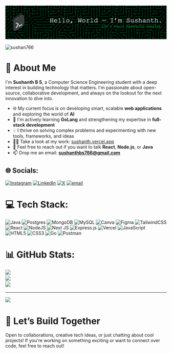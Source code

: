 



![Cover Image](https://github.com/SushAN766/SushAN766/blob/main/github-header-image%20.png)

<p align="left"> <img src="https://komarev.com/ghpvc/?username=sushan766&label=Profile%20views&color=0e75b6&style=flat" alt="sushan766" /> </p>



# 💫 About Me

I'm **Sushanth B S**, a Computer Science Engineering student with a deep interest in building technology that matters. I'm passionate about open-source, collaborative development, and always on the lookout for the next innovation to dive into.

- 🌐 My current focus is on developing smart, scalable **web applications** and exploring the world of **AI**
- 🌱 I'm actively learning **GoLang** and strengthening my expertise in **full-stack development**
- 💡 I thrive on solving complex problems and experimenting with new tools, frameworks, and ideas
- 👨‍💻 Take a look at my work: [sushanth.vercel.app](https://portfolio-site-gray-chi.vercel.app/)
- 💬 Feel free to reach out if you want to talk **React**, **Node.js**, or **Java**
- 📫 Drop me an email: **sushanthbs766@gmail.com**




## 🌐 Socials:
[![Instagram](https://img.shields.io/badge/Instagram-%23E4405F.svg?logo=Instagram&logoColor=white)](https://instagram.com/https://www.instagram.com/_sushanth_bs_/) [![LinkedIn](https://img.shields.io/badge/LinkedIn-%230077B5.svg?logo=linkedin&logoColor=white)](https://linkedin.com/in/https://www.linkedin.com/in/sshnth/) [![X](https://img.shields.io/badge/X-black.svg?logo=X&logoColor=white)](https://x.com/https://x.com/ssnthbs) [![email](https://img.shields.io/badge/Email-D14836?logo=gmail&logoColor=white)](mailto:sushanthbs766@gmail.com) 

# 💻 Tech Stack:
![Java](https://img.shields.io/badge/java-%23ED8B00.svg?style=for-the-badge&logo=openjdk&logoColor=white) ![Postgres](https://img.shields.io/badge/postgres-%23316192.svg?style=for-the-badge&logo=postgresql&logoColor=white) ![MongoDB](https://img.shields.io/badge/MongoDB-%234ea94b.svg?style=for-the-badge&logo=mongodb&logoColor=white) ![MySQL](https://img.shields.io/badge/mysql-4479A1.svg?style=for-the-badge&logo=mysql&logoColor=white) ![Canva](https://img.shields.io/badge/Canva-%2300C4CC.svg?style=for-the-badge&logo=Canva&logoColor=white) ![Figma](https://img.shields.io/badge/figma-%23F24E1E.svg?style=for-the-badge&logo=figma&logoColor=white) ![TailwindCSS](https://img.shields.io/badge/tailwindcss-%2338B2AC.svg?style=for-the-badge&logo=tailwind-css&logoColor=white) ![React](https://img.shields.io/badge/react-%2320232a.svg?style=for-the-badge&logo=react&logoColor=%2361DAFB) ![NodeJS](https://img.shields.io/badge/node.js-6DA55F?style=for-the-badge&logo=node.js&logoColor=white) ![Next JS](https://img.shields.io/badge/Next-black?style=for-the-badge&logo=next.js&logoColor=white) ![Express.js](https://img.shields.io/badge/express.js-%23404d59.svg?style=for-the-badge&logo=express&logoColor=%2361DAFB) ![Vercel](https://img.shields.io/badge/vercel-%23000000.svg?style=for-the-badge&logo=vercel&logoColor=white) ![JavaScript](https://img.shields.io/badge/javascript-%23323330.svg?style=for-the-badge&logo=javascript&logoColor=%23F7DF1E) ![HTML5](https://img.shields.io/badge/html5-%23E34F26.svg?style=for-the-badge&logo=html5&logoColor=white) ![CSS3](https://img.shields.io/badge/css3-%231572B6.svg?style=for-the-badge&logo=css3&logoColor=white) ![Go](https://img.shields.io/badge/go-%2300ADD8.svg?style=for-the-badge&logo=go&logoColor=white) ![Postman](https://img.shields.io/badge/Postman-FF6C37?style=for-the-badge&logo=postman&logoColor=white)
# 📊 GitHub Stats:
![](https://github-readme-stats.vercel.app/api?username=SushAN766&theme=dark&hide_border=false&include_all_commits=false&count_private=false)<br/>
![](https://nirzak-streak-stats.vercel.app/?user=SushAN766&theme=dark&hide_border=false)<br/>
![](https://github-readme-stats.vercel.app/api/top-langs/?username=SushAN766&theme=dark&hide_border=false&include_all_commits=false&count_private=false&layout=compact)

---
[![](https://visitcount.itsvg.in/api?id=SushAN766&icon=0&color=0)](https://visitcount.itsvg.in)





# 🤝 Let’s Build Together  
Open to collaborations, creative tech ideas, or just chatting about cool projects! If you're working on something exciting or want to connect over code, feel free to reach out!


<!-- Proudly created with GPRM ( https://gprm.itsvg.in ) -->

